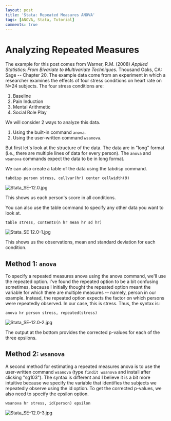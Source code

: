 ```yaml
---
layout: post
title: 'Stata: Repeated Measures ANOVA'
tags: [ANOVA, Stata, Tutorial]
comments: true
---
```


# Analyzing Repeated Measures
The example for this post comes from Warner, R.M. (2008) *Applied Statistics: From Bivariate to Multivariate Techniques.* Thousand Oaks, CA: Sage -- Chapter 20. The example data come from an experiment in which a researcher examines the effects of four stress conditions on heart rate on N=24 subjects. The four stress conditions are:

1. Baseline
2. Pain Induction
3. Mental Arithmetic
4. Social Role Play

We will consider 2 ways to analyze this data.

1. Using the built-in command `anova`.
2. Using the user-written command `wsanova`.

But first let's look at the structure of the data. The data are in "long" format (i.e., there are multiple lines of data for every person). The `anova` and `wsanova` commands expect the data to be in long format.

We can also create a table of the data using the tabdisp command.

	tabdisp person stress, cellvar(hr) center cellwidth(9)

![Stata_SE-12.0.jpg](/img/Stata_SE-12.0.jpg)

This shows us each person's score in all conditions.

You can also use the table command to specify any other data you want to look at.

	table stress, contents(n hr mean hr sd hr)

![Stata_SE 12.0-1.jpg](/img/Stata_SE-12.0-1.jpg)

This shows us the observations, mean and standard deviation for each condition.

## Method 1: `anova`

To specify a repeated measures anova using the anova command, we'll use the repeated option. I've found the repeated option to be a bit confusing sometimes, because I initially thought the repeated option meant the variable for which there are multiple measures -- namely, person in our example. Instead, the repeated option expects the factor on which persons were repeatedly observed. In our case, this is stress. Thus, the syntax is:

	anova hr person stress, repeated(stress)

![Stata_SE-12.0-2.jpg](/img/Stata_SE-12.0-2.jpg)

The output at the bottom provides the corrected p-values for each of the three epsilons.

## Method 2: `wsanova`

A second method for estimating a repeated measures anova is to use the user-written command `wsanova` (type `findit wsanova` and install after clicking "sg103"). The syntax is different and I believe it is a bit more intuitive because we specify the variable that identifies the subjects we repeatedly observe using the id option. To get the corrected p-values, we also need to specify the epsilon option.

	wsanova hr stress, id(person) epsilon

![Stata_SE-12.0-3.jpg](/img/Stata_SE-12.0-3.jpg)

